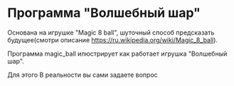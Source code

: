 # Программа "Волшебный шар"
Основана на игрушке "Magic 8 ball", шуточный способ предсказать будущее(смотри описание https://ru.wikipedia.org/wiki/Magic_8_ball).

Программа magic_ball илюстрирует как работает игрушка "Волшебный шар".

Для этого
В реальности вы сами задаете вопрос

